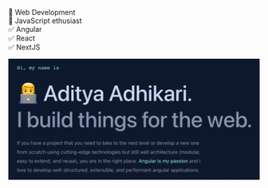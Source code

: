 <!-- ### Hi there 👋 -->

🌱 Web Development\
🔭 JavaScript ethusiast\
✅ Angular\
✅ React\
✅ NextJS

<!-- :earth_africa: [Linkedin](https://www.linkedin.com/in/adityaadhikari15/) -->

![Alt text](./hero-image.png?raw=true)

<!--
**adityaadhikari15/adityaadhikari15** is a ✨ _special_ ✨ repository because its `README.md` (this file) appears on your GitHub profile.

Here are some ideas to get you started:
- 🔭 I’m currently working on .
- 🌱 I’m currently learning ...
- 👯 I’m looking to collaborate on ...
- 🤔 I’m looking for help with ...
- 💬 Ask me about ...
- 📫 How to reach me: ...
- 😄 Pronouns: ...
- ⚡ Fun fact: ...
